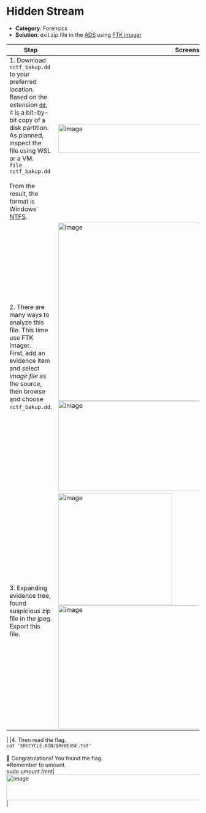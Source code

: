 # Hidden Stream

- **Category**: Forensics  
- **Solution**: exit zip file in the [ADS](https://cybersecurity-jp.com/security-words/99767) using [FTK imager](https://muchipopo.com/forensic/memorydump/)


| Step | Screenshot |
|------|------------| 
|1. Download `nctf_bakup.dd` to your preferred location.<br>Based on the extension [`dd`](https://qiita.com/gpmrh096/items/70dfdf2a36c0de96d16d), it is a bit-by-bit copy of a disk partition.<br>As planned, inspect the file using WSL or a VM.<br>`file nctf_bakup.dd`<br><br>From the result, the format is Windows [NTFS](https://e-words.jp/w/NTFS.html).|<img width="700" height="74" alt="image" src="https://github.com/user-attachments/assets/c4887713-f3a6-4de7-bbc2-6c5b08d65fb3" />|
|2. There are many ways to analyze this file. This time use FTK Imager.<br>First, add an evidence item and select *image file* as the source, then browse and choose `nctf_bakup.dd`.|<img width="645" height="465" alt="image" src="https://github.com/user-attachments/assets/86d95598-d4f4-417e-b2a3-0fddff9d4bc7" /><img width="504" height="235" alt="image" src="https://github.com/user-attachments/assets/cb1259f1-2e9f-4c28-9c67-7d6755a1cee4" />|
|3. Expanding evidence tree, found suspicious zip file in the jpeg.<br>Export this file.|<img width="297" height="292" alt="image" src="https://github.com/user-attachments/assets/06c4f851-ea17-44b0-b2f1-3463791b9819" /><img width="596" height="322" alt="image" src="https://github.com/user-attachments/assets/e2076456-0842-4bcb-a4bd-d2baa6d40f32" />|

|
|4. Then read the flag.<br>`cat '$RECYCLE.BIN/$RFOEVGE.txt'` <br><br>🎉 Congratulations! You found the flag.<br>※Remember to umount.<br>sudo umount /mnt|<img width="552" height="67" alt="image" src="https://github.com/user-attachments/assets/f035e0c5-0442-4a7f-8187-b9fd8fc194d1" />|
